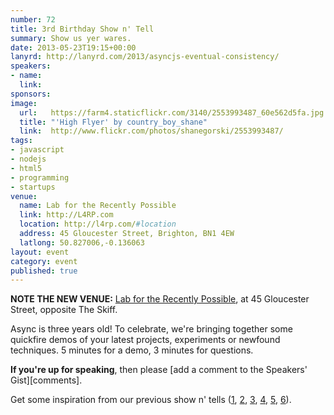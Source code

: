 ```yaml
---
number: 72
title: 3rd Birthday Show n' Tell
summary: Show us yer wares.
date: 2013-05-23T19:15+00:00
lanyrd: http://lanyrd.com/2013/asyncjs-eventual-consistency/
speakers:
- name: 
  link: 
sponsors:
image:
  url:   https://farm4.staticflickr.com/3140/2553993487_60e562d5fa.jpg
  title: "'High Flyer' by country_boy_shane"
  link:  http://www.flickr.com/photos/shanegorski/2553993487/
tags:
- javascript
- nodejs
- html5
- programming
- startups
venue:
  name: Lab for the Recently Possible
  link: http://L4RP.com
  location: http://l4rp.com/#location
  address: 45 Gloucester Street, Brighton, BN1 4EW
  latlong: 50.827006,-0.136063
layout: event
category: event
published: true
---
```


**NOTE THE NEW VENUE:** [Lab for the Recently Possible](http://L4RP.com), at 45 Gloucester Street, opposite The Skiff.

Async is three years old! To celebrate, we're bringing together some quickfire demos of your latest projects, experiments or newfound techniques. 5 minutes for a demo, 3 minutes
for questions.

**If you're up for speaking**, then please [add a comment to the Speakers' Gist][comments].

Get some inspiration from our previous show n'
tells ([1][showntell-2010], [2][birthday-2], [3][showntell-2011], [4][birthday-1], [5][showntell-2], [6][showntell-1]).


[showntell-1]: http://asyncjs.com/showntell/
[showntell-2]: http://asyncjs.com/showntell2/
[showntell-2010]: http://asyncjs.com/showntell3/
[birthday-1]: http://asyncjs.com/birthday/
[birthday-2]: http://asyncjs.com/birthday2/
[showntell-2011]: http://asyncjs.com/international2011/
[showntell-2012]: http://asyncjs.com/showntell-2012/